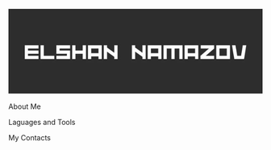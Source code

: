 ![Header](https://github.com/elshanamazov/elshanamazov/blob/main/assets/bg-git.jpg)

About Me

Laguages and Tools

My Contacts
